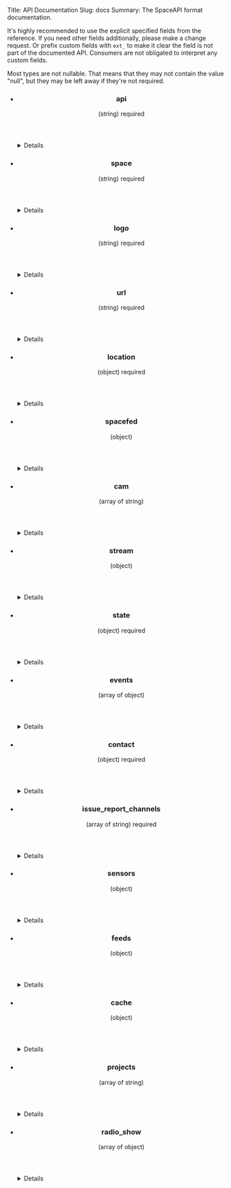 Title: API Documentation
Slug: docs
Summary: The SpaceAPI format documentation.

It's highly recommended to use the explicit specified fields from the
reference. If you need other fields additionally, please make a change request.
Or prefix custom fields with `ext_` to make it clear the field is not part of
the documented API. Consumers are not obligated to interpret any custom fields.

Most types are not nullable. That means that they may not contain the value "null",
but they may be left away if they're not required.

<ul class="group apidocs">
<li><section class="item">
<header>
<h3>api</h3><span class="type">(string)</span>
<span class="tag required">required</span>
</header>
<details class="togglable">
<summary>Details</summary>
<div>
<p>The version of SpaceAPI your endpoint uses</p>
<h4>Valid values</h4>
<p><code>0.13</code></p>
<div></details>
</section></li>
<li><section class="item">
<header>
<h3>space</h3><span class="type">(string)</span>
<span class="tag required">required</span>
</header>
<details class="togglable">
<summary>Details</summary>
<div>
<p>The name of your space</p>
<div></details>
</section></li>
<li><section class="item">
<header>
<h3>logo</h3><span class="type">(string)</span>
<span class="tag required">required</span>
</header>
<details class="togglable">
<summary>Details</summary>
<div>
<p>URL to your space logo</p>
<div></details>
</section></li>
<li><section class="item">
<header>
<h3>url</h3><span class="type">(string)</span>
<span class="tag required">required</span>
</header>
<details class="togglable">
<summary>Details</summary>
<div>
<p>URL to your space website</p>
<div></details>
</section></li>
<li><section class="item">
<header>
<h3>location</h3><span class="type">(object)</span>
<span class="tag required">required</span>
</header>
<details class="togglable">
<summary>Details</summary>
<div>
<p>Position data such as a postal address or geographic coordinates</p>
<h4>Nested object properties</h4>
<ul class="group">
<li><section class="item">
<header>
<h3>address</h3><span class="type">(string)</span>
</header>
<details class="togglable">
<summary>Details</summary>
<div>
<p>The postal address of your space (street, block, housenumber, zip code, city, whatever you usually need in your country, and the country itself).<br>Examples: <ul><li>Netzladen e.V., Breite Straße 74, 53111 Bonn, Germany</li></ul></p>
<div></details>
</section></li>
<li><section class="item">
<header>
<h3>lat</h3><span class="type">(number)</span>
<span class="tag required">required</span>
</header>
<details class="togglable">
<summary>Details</summary>
<div>
<p>Latitude of your space location, in degree with decimal places. Use positive values for locations north of the equator, negative values for locations south of equator.</p>
<div></details>
</section></li>
<li><section class="item">
<header>
<h3>lon</h3><span class="type">(number)</span>
<span class="tag required">required</span>
</header>
<details class="togglable">
<summary>Details</summary>
<div>
<p>Longitude of your space location, in degree with decimal places. Use positive values for locations west of Greenwich, and negative values for locations east of Greenwich.</p>
<div></details>
</section></li>
</ul>
<div></details>
</section></li>
<li><section class="item">
<header>
<h3>spacefed</h3><span class="type">(object)</span>
</header>
<details class="togglable">
<summary>Details</summary>
<div>
<p>A flag indicating if the hackerspace uses SpaceFED, a federated login scheme so that visiting hackers can use the space WiFi with their home space credentials.</p>
<h4>Nested object properties</h4>
<ul class="group">
<li><section class="item">
<header>
<h3>spacenet</h3><span class="type">(boolean)</span>
<span class="tag required">required</span>
</header>
<details class="togglable">
<summary>Details</summary>
<div>
<p>See the <a target="_blank" href="https://spacefed.net/wiki/index.php/Category:Howto/Spacenet">wiki</a>.</p>
<div></details>
</section></li>
<li><section class="item">
<header>
<h3>spacesaml</h3><span class="type">(boolean)</span>
<span class="tag required">required</span>
</header>
<details class="togglable">
<summary>Details</summary>
<div>
<p>See the <a target="_blank" href="https://spacefed.net/wiki/index.php/Category:Howto/Spacesaml">wiki</a>.</p>
<div></details>
</section></li>
<li><section class="item">
<header>
<h3>spacephone</h3><span class="type">(boolean)</span>
<span class="tag required">required</span>
</header>
<details class="togglable">
<summary>Details</summary>
<div>
<p>See the <a target="_blank" href="https://spacefed.net/wiki/index.php/Category:Howto/Spacephone">wiki</a>.</p>
<div></details>
</section></li>
</ul>
<div></details>
</section></li>
<li><section class="item">
<header>
<h3>cam</h3><span class="type">(array of string)</span>
</header>
<details class="togglable">
<summary>Details</summary>
<div>
<p>URL(s) of webcams in your space</p>
<h4>Minimum number of items</h4>
<p>1</p>
<h4>Nested array items</h4>
<span>string</span>
<div></details>
</section></li>
<li><section class="item">
<header>
<h3>stream</h3><span class="type">(object)</span>
</header>
<details class="togglable">
<summary>Details</summary>
<div>
<p>A mapping of stream types to stream URLs.If you use other stream types make a <a href="add-your-space" target="_blank">change request</a> or prefix yours with <samp>ext_</samp> .</p>
<h4>Nested object properties</h4>
<ul class="group">
<li><section class="item">
<header>
<h3>m4</h3><span class="type">(string)</span>
</header>
<details class="togglable">
<summary>Details</summary>
<div>
<p>Your mpg stream URL. Example: <samp>{"mp4": "http//example.org/stream.mpg"}</samp></p>
<div></details>
</section></li>
<li><section class="item">
<header>
<h3>mjpeg</h3><span class="type">(string)</span>
</header>
<details class="togglable">
<summary>Details</summary>
<div>
<p>Your mjpeg stream URL. Example: <samp>{"mjpeg": "http://example.org/stream.mjpeg"}</samp></p>
<div></details>
</section></li>
<li><section class="item">
<header>
<h3>ustream</h3><span class="type">(string)</span>
</header>
<details class="togglable">
<summary>Details</summary>
<div>
<p>Your ustream stream URL. Example: <samp>{"ustream": "http://www.ustream.tv/channel/hackspsps"}</samp></p>
<div></details>
</section></li>
</ul>
<div></details>
</section></li>
<li><section class="item">
<header>
<h3>state</h3><span class="type">(object)</span>
<span class="tag required">required</span>
</header>
<details class="togglable">
<summary>Details</summary>
<div>
<p>A collection of status-related data: actual open/closed status, icons, last change timestamp etc.</p>
<h4>Nested object properties</h4>
<ul class="group">
<li><section class="item">
<header>
<h3>open</h3><span class="type">(boolean)</span>
<span class="tag required">required</span>
<span class="tag nullable">nullable</span>
</header>
<details class="togglable">
<summary>Details</summary>
<div>
<p>A flag which indicates if the space is currently open or closed. The state 'undefined' can be achieved by assigning this field the value 'null' (without the quotes). In most (all?) programming languages this is evaluated to false so that no app should break</p>
<div></details>
</section></li>
<li><section class="item">
<header>
<h3>lastchange</h3><span class="type">(number)</span>
</header>
<details class="togglable">
<summary>Details</summary>
<div>
<p>The Unix timestamp when the space status changed most recently</p>
<div></details>
</section></li>
<li><section class="item">
<header>
<h3>trigger_person</h3><span class="type">(string)</span>
</header>
<details class="togglable">
<summary>Details</summary>
<div>
<p>The person who lastly changed the state e.g. opened or closed the space.</p>
<div></details>
</section></li>
<li><section class="item">
<header>
<h3>message</h3><span class="type">(string)</span>
</header>
<details class="togglable">
<summary>Details</summary>
<div>
<p>An additional free-form string, could be something like <samp>'open for public'</samp>, <samp>'members only'</samp> or whatever you want it to be</p>
<div></details>
</section></li>
<li><section class="item">
<header>
<h3>icon</h3><span class="type">(object)</span>
</header>
<details class="togglable">
<summary>Details</summary>
<div>
<p>Icons that show the status graphically</p>
<h4>Nested object properties</h4>
<ul class="group">
<li><section class="item">
<header>
<h3>open</h3><span class="type">(string)</span>
<span class="tag required">required</span>
</header>
<details class="togglable">
<summary>Details</summary>
<div>
<p>The URL to your customized space logo showing an open space</p>
<div></details>
</section></li>
<li><section class="item">
<header>
<h3>closed</h3><span class="type">(string)</span>
<span class="tag required">required</span>
</header>
<details class="togglable">
<summary>Details</summary>
<div>
<p>The URL to your customized space logo showing a closed space</p>
<div></details>
</section></li>
</ul>
<div></details>
</section></li>
</ul>
<div></details>
</section></li>
<li><section class="item">
<header>
<h3>events</h3><span class="type">(array of object)</span>
</header>
<details class="togglable">
<summary>Details</summary>
<div>
<p>Events which happened recently in your space and which could be interesting to the public, like 'User X has entered/triggered/did something at timestamp Z'</p>
<h4>Nested array items</h4>
<ul class="group">
<li><section class="item">
<header>
<h3>name</h3><span class="type">(string)</span>
<span class="tag required">required</span>
</header>
<details class="togglable">
<summary>Details</summary>
<div>
<p>Name or other identity of the subject (e.g. <samp>J. Random Hacker</samp>, <samp>fridge</samp>, <samp>3D printer</samp>, …)</p>
<div></details>
</section></li>
<li><section class="item">
<header>
<h3>type</h3><span class="type">(string)</span>
<span class="tag required">required</span>
</header>
<details class="togglable">
<summary>Details</summary>
<div>
<p>Action (e.g. <samp>check-in</samp>, <samp>check-out</samp>, <samp>finish-print</samp>, …). Define your own actions and use them consistently, canonical actions are not (yet) specified</p>
<div></details>
</section></li>
<li><section class="item">
<header>
<h3>timestamp</h3><span class="type">(number)</span>
<span class="tag required">required</span>
</header>
<details class="togglable">
<summary>Details</summary>
<div>
<p>Unix timestamp when the event occured</p>
<div></details>
</section></li>
<li><section class="item">
<header>
<h3>extra</h3><span class="type">(string)</span>
</header>
<details class="togglable">
<summary>Details</summary>
<div>
<p>A custom text field to give more information about the event</p>
<div></details>
</section></li>
</ul>
<div></details>
</section></li>
<li><section class="item">
<header>
<h3>contact</h3><span class="type">(object)</span>
<span class="tag required">required</span>
</header>
<details class="togglable">
<summary>Details</summary>
<div>
<p>Contact information about your space. You must define at least one which is in the list of allowed values of the issue_report_channels field.</p>
<h4>Nested object properties</h4>
<ul class="group">
<li><section class="item">
<header>
<h3>phone</h3><span class="type">(string)</span>
</header>
<details class="togglable">
<summary>Details</summary>
<div>
<p>Phone number, including country code with a leading plus sign. Example: <samp>+1 800 555 4567</samp></p>
<div></details>
</section></li>
<li><section class="item">
<header>
<h3>sip</h3><span class="type">(string)</span>
</header>
<details class="togglable">
<summary>Details</summary>
<div>
<p>URI for Voice-over-IP via SIP. Example: <samp>sip:yourspace@sip.example.org</samp></p>
<div></details>
</section></li>
<li><section class="item">
<header>
<h3>keymasters</h3><span class="type">(array of object)</span>
</header>
<details class="togglable">
<summary>Details</summary>
<div>
<p>Persons who carry a key and are able to open the space upon request. One of the fields irc_nick, phone, email or twitter must be specified.</p>
<h4>Minimum number of items</h4>
<p>1</p>
<h4>Nested array items</h4>
<ul class="group">
<li><section class="item">
<header>
<h3>name</h3><span class="type">(string)</span>
</header>
<details class="togglable">
<summary>Details</summary>
<div>
<p>Real name</p>
<div></details>
</section></li>
<li><section class="item">
<header>
<h3>irc_nick</h3><span class="type">(string)</span>
</header>
<details class="togglable">
<summary>Details</summary>
<div>
<p>Contact the person with this nickname directly in irc if available. The irc channel to be used is defined in the contact/irc field.</p>
<div></details>
</section></li>
<li><section class="item">
<header>
<h3>phone</h3><span class="type">(string)</span>
</header>
<details class="togglable">
<summary>Details</summary>
<div>
<p>Example: <samp>['+1 800 555 4567','+1 800 555 4544']</samp></p>
<div></details>
</section></li>
<li><section class="item">
<header>
<h3>email</h3><span class="type">(string)</span>
</header>
<details class="togglable">
<summary>Details</summary>
<div>
<p>Email address which can be base64 encoded.</p>
<div></details>
</section></li>
<li><section class="item">
<header>
<h3>twitter</h3><span class="type">(string)</span>
</header>
<details class="togglable">
<summary>Details</summary>
<div>
<p>Twitter username with leading <samp>@</samp>.</p>
<div></details>
</section></li>
</ul>
<div></details>
</section></li>
<li><section class="item">
<header>
<h3>irc</h3><span class="type">(string)</span>
</header>
<details class="togglable">
<summary>Details</summary>
<div>
<p>URL of the IRC channel, in the form <samp>irc://example.org/#channelname</samp></p>
<div></details>
</section></li>
<li><section class="item">
<header>
<h3>twitter</h3><span class="type">(string)</span>
</header>
<details class="togglable">
<summary>Details</summary>
<div>
<p>Twitter handle, with leading @</p>
<div></details>
</section></li>
<li><section class="item">
<header>
<h3>facebook</h3><span class="type">(string)</span>
</header>
<details class="togglable">
<summary>Details</summary>
<div>
<p>Facebook account URL.</p>
<div></details>
</section></li>
<li><section class="item">
<header>
<h3>google</h3><span class="type">(object)</span>
</header>
<details class="togglable">
<summary>Details</summary>
<div>
<p>Google services.</p>
<h4>Nested object properties</h4>
<ul class="group">
<li><section class="item">
<header>
<h3>plus</h3><span class="type">(string)</span>
</header>
<details class="togglable">
<summary>Details</summary>
<div>
<p>Google plus URL.</p>
<div></details>
</section></li>
</ul>
<div></details>
</section></li>
<li><section class="item">
<header>
<h3>identica</h3><span class="type">(string)</span>
</header>
<details class="togglable">
<summary>Details</summary>
<div>
<p>Identi.ca or StatusNet account, in the form <samp>yourspace@example.org</samp></p>
<div></details>
</section></li>
<li><section class="item">
<header>
<h3>foursquare</h3><span class="type">(string)</span>
</header>
<details class="togglable">
<summary>Details</summary>
<div>
<p>Foursquare ID, in the form <samp>4d8a9114d85f3704eab301dc</samp>.</p>
<div></details>
</section></li>
<li><section class="item">
<header>
<h3>email</h3><span class="type">(string)</span>
</header>
<details class="togglable">
<summary>Details</summary>
<div>
<p>E-mail address for contacting your space. If this is a mailing list consider to use the contact/ml field.</p>
<div></details>
</section></li>
<li><section class="item">
<header>
<h3>ml</h3><span class="type">(string)</span>
</header>
<details class="togglable">
<summary>Details</summary>
<div>
<p>The e-mail address of your mailing list. If you use Google Groups then the e-mail looks like <samp>your-group@googlegroups.com</samp>.</p>
<div></details>
</section></li>
<li><section class="item">
<header>
<h3>jabber</h3><span class="type">(string)</span>
</header>
<details class="togglable">
<summary>Details</summary>
<div>
<p>A public Jabber/XMPP multi-user chatroom in the form <samp>chatroom@conference.example.net</samp></p>
<div></details>
</section></li>
<li><section class="item">
<header>
<h3>issue_mail</h3><span class="type">(string)</span>
</header>
<details class="togglable">
<summary>Details</summary>
<div>
<p>A seperate email address for issue reports (see the <em>issue_report_channels</em> field). This value can be Base64-encoded.</p>
<div></details>
</section></li>
</ul>
<div></details>
</section></li>
<li><section class="item">
<header>
<h3>issue_report_channels</h3><span class="type">(array of string)</span>
<span class="tag required">required</span>
</header>
<details class="togglable">
<summary>Details</summary>
<div>
<p>This array defines all communication channels where you want to get automated issue reports about your SpaceAPI endpoint from the revalidator. This field is meant for internal usage only and it should never be consumed by any app. At least one channel must be defined. Please consider that when using <samp>ml</samp> the mailing list moderator has to moderate incoming emails or add the sender email to the subscribers. If you don't break your SpaceAPI implementation you won't get any notifications ;-)</p>
<h4>Minimum number of items</h4>
<p>1</p>
<h4>Nested array items</h4>
<h4>Valid values</h4>
<p><code>email</code> | <code>issue_mail</code> | <code>twitter</code> | <code>ml</code></p>
<div></details>
</section></li>
<li><section class="item">
<header>
<h3>sensors</h3><span class="type">(object)</span>
</header>
<details class="togglable">
<summary>Details</summary>
<div>
<p>Data of various sensors in your space (e.g. temperature, humidity, amount of Club-Mate left, …). The only canonical property is the <em>temp</em> property, additional sensor types may be defined by you. In this case, you are requested to share your definition for inclusion in this specification.</p>
<h4>Nested object properties</h4>
<ul class="group">
<li><section class="item">
<header>
<h3>temperature</h3><span class="type">(array of object)</span>
</header>
<details class="togglable">
<summary>Details</summary>
<div>
<p>Temperature sensor. To convert from one unit of temperature to another consider <a href="http://en.wikipedia.org/wiki/Temperature_conversion_formulas" target="_blank">Wikipedia</a>.</p>
<h4>Nested array items</h4>
<ul class="group">
<li><section class="item">
<header>
<h3>value</h3><span class="type">(number)</span>
<span class="tag required">required</span>
</header>
<details class="togglable">
<summary>Details</summary>
<div>
<p>The sensor value</p>
<div></details>
</section></li>
<li><section class="item">
<header>
<h3>unit</h3><span class="type">(string)</span>
<span class="tag required">required</span>
</header>
<details class="togglable">
<summary>Details</summary>
<div>
<p>The unit of the sensor value.</p>
<h4>Valid values</h4>
<p><code>°C</code> | <code>°F</code> | <code>K</code> | <code>°De</code> | <code>°N</code> | <code>°R</code> | <code>°Ré</code> | <code>°Rø</code></p>
<div></details>
</section></li>
<li><section class="item">
<header>
<h3>location</h3><span class="type">(string)</span>
<span class="tag required">required</span>
</header>
<details class="togglable">
<summary>Details</summary>
<div>
<p>The location of your sensor such as <samp>Outside</samp>, <samp>Inside</samp>, <samp>Ceiling</samp>, <samp>Roof</samp> or <samp>Room 1</samp>.</p>
<div></details>
</section></li>
<li><section class="item">
<header>
<h3>name</h3><span class="type">(string)</span>
</header>
<details class="togglable">
<summary>Details</summary>
<div>
<p>This field is an additional field to give your sensor a name. This can be useful if you have multiple sensors in the same location.</p>
<div></details>
</section></li>
<li><section class="item">
<header>
<h3>description</h3><span class="type">(string)</span>
</header>
<details class="togglable">
<summary>Details</summary>
<div>
<p>An extra field that you can use to attach some additional information to this sensor instance.</p>
<div></details>
</section></li>
</ul>
<div></details>
</section></li>
<li><section class="item">
<header>
<h3>door_locked</h3><span class="type">(array of object)</span>
</header>
<details class="togglable">
<summary>Details</summary>
<div>
<p>Sensor type to indicate if a certain door is locked.</p>
<h4>Nested array items</h4>
<ul class="group">
<li><section class="item">
<header>
<h3>value</h3><span class="type">(boolean)</span>
<span class="tag required">required</span>
</header>
<details class="togglable">
<summary>Details</summary>
<div>
<p>The sensor value</p>
<div></details>
</section></li>
<li><section class="item">
<header>
<h3>location</h3><span class="type">(string)</span>
<span class="tag required">required</span>
</header>
<details class="togglable">
<summary>Details</summary>
<div>
<p>The location of your sensor such as <samp>front door</samp>, <samp>chill room</samp> or <samp>lab</samp>.</p>
<div></details>
</section></li>
<li><section class="item">
<header>
<h3>name</h3><span class="type">(string)</span>
</header>
<details class="togglable">
<summary>Details</summary>
<div>
<p>This field is an additional field to give your sensor a name. This can be useful if you have multiple sensors in the same location.</p>
<div></details>
</section></li>
<li><section class="item">
<header>
<h3>description</h3><span class="type">(string)</span>
</header>
<details class="togglable">
<summary>Details</summary>
<div>
<p>An extra field that you can use to attach some additional information to this sensor instance.</p>
<div></details>
</section></li>
</ul>
<div></details>
</section></li>
<li><section class="item">
<header>
<h3>barometer</h3><span class="type">(array of object)</span>
</header>
<details class="togglable">
<summary>Details</summary>
<div>
<p>Barometer sensor</p>
<h4>Nested array items</h4>
<ul class="group">
<li><section class="item">
<header>
<h3>value</h3><span class="type">(number)</span>
<span class="tag required">required</span>
</header>
<details class="togglable">
<summary>Details</summary>
<div>
<p>The sensor value</p>
<div></details>
</section></li>
<li><section class="item">
<header>
<h3>unit</h3><span class="type">(string)</span>
<span class="tag required">required</span>
</header>
<details class="togglable">
<summary>Details</summary>
<div>
<p>The unit of the sensor value. You should always define the unit though if the sensor is a flag of a boolean type then you can of course omit it.</p>
<h4>Valid values</h4>
<p><code>hPA</code></p>
<div></details>
</section></li>
<li><section class="item">
<header>
<h3>location</h3><span class="type">(string)</span>
<span class="tag required">required</span>
</header>
<details class="togglable">
<summary>Details</summary>
<div>
<p>The location of your sensor such as <samp>Outside</samp>, <samp>Inside</samp>, <samp>Ceiling</samp>, <samp>Roof</samp> or <samp>Room 1</samp>.</p>
<div></details>
</section></li>
<li><section class="item">
<header>
<h3>name</h3><span class="type">(string)</span>
</header>
<details class="togglable">
<summary>Details</summary>
<div>
<p>This field is an additional field to give your sensor a name. This can be useful if you have multiple sensors in the same location.</p>
<div></details>
</section></li>
<li><section class="item">
<header>
<h3>description</h3><span class="type">(string)</span>
</header>
<details class="togglable">
<summary>Details</summary>
<div>
<p>An extra field that you can use to attach some additional information to this sensor instance.</p>
<div></details>
</section></li>
</ul>
<div></details>
</section></li>
<li><section class="item">
<header>
<h3>radiation</h3><span class="type">(object)</span>
</header>
<details class="togglable">
<summary>Details</summary>
<div>
<p>Compound radiation sensor. Check this <a rel="nofollow" href="https://sites.google.com/site/diygeigercounter/gm-tubes-supported" target="_blank">resource</a>.</p>
<h4>Nested object properties</h4>
<ul class="group">
<li><section class="item">
<header>
<h3>alpha</h3><span class="type">(array of object)</span>
</header>
<details class="togglable">
<summary>Details</summary>
<div>
<p>An alpha sensor</p>
<h4>Nested array items</h4>
<ul class="group">
<li><section class="item">
<header>
<h3>value</h3><span class="type">(number)</span>
<span class="tag required">required</span>
</header>
<details class="togglable">
<summary>Details</summary>
<div>
<p>Observed counts per minute (ocpm) or actual radiation value. If the value are the observed counts then the dead_time and conversion_factor fields must be defined as well. CPM formula: <div>cpm = ocpm ( 1 + 1 / (1 - ocpm x dead_time) )</div> Conversion formula: <div>µSv/h = cpm x conversion_factor</div></p>
<div></details>
</section></li>
<li><section class="item">
<header>
<h3>unit</h3><span class="type">(string)</span>
<span class="tag required">required</span>
</header>
<details class="togglable">
<summary>Details</summary>
<div>
<p>Choose the appropriate unit for your radiation sensor instance.</p>
<h4>Valid values</h4>
<p><code>cpm</code> | <code>r/h</code> | <code>µSv/h</code> | <code>mSv/a</code> | <code>µSv/a</code></p>
<div></details>
</section></li>
<li><section class="item">
<header>
<h3>dead_time</h3><span class="type">(number)</span>
</header>
<details class="togglable">
<summary>Details</summary>
<div>
<p>The dead time in µs. See the description of the value field to see how to use the dead time.</p>
<div></details>
</section></li>
<li><section class="item">
<header>
<h3>conversion_factor</h3><span class="type">(number)</span>
</header>
<details class="togglable">
<summary>Details</summary>
<div>
<p>The conversion from the <em>cpm</em> unit to another unit hardly depends on your tube type. See the description of the value field to see how to use the conversion factor. <strong>Note:</strong> only trust your manufacturer if it comes to the actual factor value. The internet seems <a rel="nofollow" href="http://sapporohibaku.wordpress.com/2011/10/15/conversion-factor/" target="_blank">full of wrong copy & pastes</a>, don't even trust your neighbour hackerspace. If in doubt ask the tube manufacturer.</p>
<div></details>
</section></li>
<li><section class="item">
<header>
<h3>location</h3><span class="type">(string)</span>
</header>
<details class="togglable">
<summary>Details</summary>
<div>
<p>The location of your sensor such as <samp>Outside</samp>, <samp>Inside</samp>, <samp>Ceiling</samp>, <samp>Roof</samp> or <samp>Room 1</samp>.</p>
<div></details>
</section></li>
<li><section class="item">
<header>
<h3>name</h3><span class="type">(string)</span>
</header>
<details class="togglable">
<summary>Details</summary>
<div>
<p>This field is an additional field to give your sensor a name. This can be useful if you have multiple sensors in the same location.</p>
<div></details>
</section></li>
<li><section class="item">
<header>
<h3>description</h3><span class="type">(string)</span>
</header>
<details class="togglable">
<summary>Details</summary>
<div>
<p>An extra field that you can use to attach some additional information to this sensor instance.</p>
<div></details>
</section></li>
</ul>
<div></details>
</section></li>
<li><section class="item">
<header>
<h3>beta</h3><span class="type">(array of object)</span>
</header>
<details class="togglable">
<summary>Details</summary>
<div>
<p>A beta sensor</p>
<h4>Nested array items</h4>
<ul class="group">
<li><section class="item">
<header>
<h3>value</h3><span class="type">(number)</span>
<span class="tag required">required</span>
</header>
<details class="togglable">
<summary>Details</summary>
<div>
<p>Observed counts per minute (ocpm) or actual radiation value. If the value are the observed counts then the dead_time and conversion_factor fields must be defined as well. CPM formula: <div>cpm = ocpm ( 1 + 1 / (1 - ocpm x dead_time) )</div> Conversion formula: <div>µSv/h = cpm x conversion_factor</div></p>
<div></details>
</section></li>
<li><section class="item">
<header>
<h3>unit</h3><span class="type">(string)</span>
<span class="tag required">required</span>
</header>
<details class="togglable">
<summary>Details</summary>
<div>
<p>Choose the appropriate unit for your radiation sensor instance.</p>
<h4>Valid values</h4>
<p><code>cpm</code> | <code>r/h</code> | <code>µSv/h</code> | <code>mSv/a</code> | <code>µSv/a</code></p>
<div></details>
</section></li>
<li><section class="item">
<header>
<h3>dead_time</h3><span class="type">(number)</span>
</header>
<details class="togglable">
<summary>Details</summary>
<div>
<p>The dead time in µs. See the description of the value field to see how to use the dead time.</p>
<div></details>
</section></li>
<li><section class="item">
<header>
<h3>conversion_factor</h3><span class="type">(number)</span>
</header>
<details class="togglable">
<summary>Details</summary>
<div>
<p>The conversion from the <em>cpm</em> unit to another unit hardly depends on your tube type. See the description of the value field to see how to use the conversion factor. <strong>Note:</strong> only trust your manufacturer if it comes to the actual factor value. The internet seems <a rel="nofollow" href="http://sapporohibaku.wordpress.com/2011/10/15/conversion-factor/" target="_blank">full of wrong copy & pastes</a>, don't even trust your neighbour hackerspace. If in doubt ask the tube manufacturer.</p>
<div></details>
</section></li>
<li><section class="item">
<header>
<h3>location</h3><span class="type">(string)</span>
</header>
<details class="togglable">
<summary>Details</summary>
<div>
<p>The location of your sensor such as <samp>Outside</samp>, <samp>Inside</samp>, <samp>Ceiling</samp>, <samp>Roof</samp> or <samp>Room 1</samp>.</p>
<div></details>
</section></li>
<li><section class="item">
<header>
<h3>name</h3><span class="type">(string)</span>
</header>
<details class="togglable">
<summary>Details</summary>
<div>
<p>This field is an additional field to give your sensor a name. This can be useful if you have multiple sensors in the same location.</p>
<div></details>
</section></li>
<li><section class="item">
<header>
<h3>description</h3><span class="type">(string)</span>
</header>
<details class="togglable">
<summary>Details</summary>
<div>
<p>An extra field that you can use to attach some additional information to this sensor instance.</p>
<div></details>
</section></li>
</ul>
<div></details>
</section></li>
<li><section class="item">
<header>
<h3>gamma</h3><span class="type">(array of object)</span>
</header>
<details class="togglable">
<summary>Details</summary>
<div>
<p>A gamma sensor</p>
<h4>Nested array items</h4>
<ul class="group">
<li><section class="item">
<header>
<h3>value</h3><span class="type">(number)</span>
<span class="tag required">required</span>
</header>
<details class="togglable">
<summary>Details</summary>
<div>
<p>Observed counts per minute (ocpm) or actual radiation value. If the value are the observed counts then the dead_time and conversion_factor fields must be defined as well. CPM formula: <div>cpm = ocpm ( 1 + 1 / (1 - ocpm x dead_time) )</div> Conversion formula: <div>µSv/h = cpm x conversion_factor</div></p>
<div></details>
</section></li>
<li><section class="item">
<header>
<h3>unit</h3><span class="type">(string)</span>
<span class="tag required">required</span>
</header>
<details class="togglable">
<summary>Details</summary>
<div>
<p>Choose the appropriate unit for your radiation sensor instance.</p>
<h4>Valid values</h4>
<p><code>cpm</code> | <code>r/h</code> | <code>µSv/h</code> | <code>mSv/a</code> | <code>µSv/a</code></p>
<div></details>
</section></li>
<li><section class="item">
<header>
<h3>dead_time</h3><span class="type">(number)</span>
</header>
<details class="togglable">
<summary>Details</summary>
<div>
<p>The dead time in µs. See the description of the value field to see how to use the dead time.</p>
<div></details>
</section></li>
<li><section class="item">
<header>
<h3>conversion_factor</h3><span class="type">(number)</span>
</header>
<details class="togglable">
<summary>Details</summary>
<div>
<p>The conversion from the <em>cpm</em> unit to another unit hardly depends on your tube type. See the description of the value field to see how to use the conversion factor. <strong>Note:</strong> only trust your manufacturer if it comes to the actual factor value. The internet seems <a rel="nofollow" href="http://sapporohibaku.wordpress.com/2011/10/15/conversion-factor/" target="_blank">full of wrong copy & pastes</a>, don't even trust your neighbour hackerspace. If in doubt ask the tube manufacturer.</p>
<div></details>
</section></li>
<li><section class="item">
<header>
<h3>location</h3><span class="type">(string)</span>
</header>
<details class="togglable">
<summary>Details</summary>
<div>
<p>The location of your sensor such as <samp>Outside</samp>, <samp>Inside</samp>, <samp>Ceiling</samp>, <samp>Roof</samp> or <samp>Room 1</samp>.</p>
<div></details>
</section></li>
<li><section class="item">
<header>
<h3>name</h3><span class="type">(string)</span>
</header>
<details class="togglable">
<summary>Details</summary>
<div>
<p>This field is an additional field to give your sensor a name. This can be useful if you have multiple sensors in the same location.</p>
<div></details>
</section></li>
<li><section class="item">
<header>
<h3>description</h3><span class="type">(string)</span>
</header>
<details class="togglable">
<summary>Details</summary>
<div>
<p>An extra field that you can use to attach some additional information to this sensor instance.</p>
<div></details>
</section></li>
</ul>
<div></details>
</section></li>
<li><section class="item">
<header>
<h3>beta_gamma</h3><span class="type">(array of object)</span>
</header>
<details class="togglable">
<summary>Details</summary>
<div>
<p>A sensor which cannot filter beta and gamma radiation seperately.</p>
<h4>Nested array items</h4>
<ul class="group">
<li><section class="item">
<header>
<h3>value</h3><span class="type">(number)</span>
<span class="tag required">required</span>
</header>
<details class="togglable">
<summary>Details</summary>
<div>
<p>Observed counts per minute (ocpm) or actual radiation value. If the value are the observed counts then the dead_time and conversion_factor fields must be defined as well. CPM formula: <div>cpm = ocpm ( 1 + 1 / (1 - ocpm x dead_time) )</div> Conversion formula: <div>µSv/h = cpm x conversion_factor</div></p>
<div></details>
</section></li>
<li><section class="item">
<header>
<h3>unit</h3><span class="type">(string)</span>
<span class="tag required">required</span>
</header>
<details class="togglable">
<summary>Details</summary>
<div>
<p>Choose the appropriate unit for your radiation sensor instance.</p>
<h4>Valid values</h4>
<p><code>cpm</code> | <code>r/h</code> | <code>µSv/h</code> | <code>mSv/a</code> | <code>µSv/a</code></p>
<div></details>
</section></li>
<li><section class="item">
<header>
<h3>dead_time</h3><span class="type">(number)</span>
</header>
<details class="togglable">
<summary>Details</summary>
<div>
<p>The dead time in µs. See the description of the value field to see how to use the dead time.</p>
<div></details>
</section></li>
<li><section class="item">
<header>
<h3>conversion_factor</h3><span class="type">(number)</span>
</header>
<details class="togglable">
<summary>Details</summary>
<div>
<p>The conversion from the <em>cpm</em> unit to another unit hardly depends on your tube type. See the description of the value field to see how to use the conversion factor. <strong>Note:</strong> only trust your manufacturer if it comes to the actual factor value. The internet seems <a rel="nofollow" href="http://sapporohibaku.wordpress.com/2011/10/15/conversion-factor/" target="_blank">full of wrong copy & pastes</a>, don't even trust your neighbour hackerspace. If in doubt ask the tube manufacturer.</p>
<div></details>
</section></li>
<li><section class="item">
<header>
<h3>location</h3><span class="type">(string)</span>
</header>
<details class="togglable">
<summary>Details</summary>
<div>
<p>The location of your sensor such as <samp>Outside</samp>, <samp>Inside</samp>, <samp>Ceiling</samp>, <samp>Roof</samp> or <samp>Room 1</samp>.</p>
<div></details>
</section></li>
<li><section class="item">
<header>
<h3>name</h3><span class="type">(string)</span>
</header>
<details class="togglable">
<summary>Details</summary>
<div>
<p>This field is an additional field to give your sensor a name. This can be useful if you have multiple sensors in the same location.</p>
<div></details>
</section></li>
<li><section class="item">
<header>
<h3>description</h3><span class="type">(string)</span>
</header>
<details class="togglable">
<summary>Details</summary>
<div>
<p>An extra field that you can use to attach some additional information to this sensor instance.</p>
<div></details>
</section></li>
</ul>
<div></details>
</section></li>
</ul>
<div></details>
</section></li>
<li><section class="item">
<header>
<h3>humidity</h3><span class="type">(array of object)</span>
</header>
<details class="togglable">
<summary>Details</summary>
<div>
<p>Humidity sensor</p>
<h4>Nested array items</h4>
<ul class="group">
<li><section class="item">
<header>
<h3>value</h3><span class="type">(number)</span>
<span class="tag required">required</span>
</header>
<details class="togglable">
<summary>Details</summary>
<div>
<p>The sensor value</p>
<div></details>
</section></li>
<li><section class="item">
<header>
<h3>unit</h3><span class="type">(string)</span>
<span class="tag required">required</span>
</header>
<details class="togglable">
<summary>Details</summary>
<div>
<p>The unit of the sensor value. You should always define the unit though if the sensor is a flag of a boolean type then you can of course omit it.</p>
<h4>Valid values</h4>
<p><code>%</code></p>
<div></details>
</section></li>
<li><section class="item">
<header>
<h3>location</h3><span class="type">(string)</span>
<span class="tag required">required</span>
</header>
<details class="togglable">
<summary>Details</summary>
<div>
<p>The location of your sensor such as <samp>Outside</samp>, <samp>Inside</samp>, <samp>Ceiling</samp>, <samp>Roof</samp> or <samp>Room 1</samp>.</p>
<div></details>
</section></li>
<li><section class="item">
<header>
<h3>name</h3><span class="type">(string)</span>
</header>
<details class="togglable">
<summary>Details</summary>
<div>
<p>This field is an additional field to give your sensor a name. This can be useful if you have multiple sensors in the same location.</p>
<div></details>
</section></li>
<li><section class="item">
<header>
<h3>description</h3><span class="type">(string)</span>
</header>
<details class="togglable">
<summary>Details</summary>
<div>
<p>An extra field that you can use to attach some additional information to this sensor instance.</p>
<div></details>
</section></li>
</ul>
<div></details>
</section></li>
<li><section class="item">
<header>
<h3>beverage_supply</h3><span class="type">(array of object)</span>
</header>
<details class="togglable">
<summary>Details</summary>
<div>
<p>How much Mate and beer is in your fridge?</p>
<h4>Nested array items</h4>
<ul class="group">
<li><section class="item">
<header>
<h3>value</h3><span class="type">(number)</span>
<span class="tag required">required</span>
</header>
<details class="togglable">
<summary>Details</summary>
<div>
<p>The sensor value</p>
<div></details>
</section></li>
<li><section class="item">
<header>
<h3>unit</h3><span class="type">(string)</span>
<span class="tag required">required</span>
</header>
<details class="togglable">
<summary>Details</summary>
<div>
<p>The unit, either <samp>btl</samp> for bottles or <samp>crt</samp> for crates.</p>
<h4>Valid values</h4>
<p><code>btl</code> | <code>crt</code></p>
<div></details>
</section></li>
<li><section class="item">
<header>
<h3>location</h3><span class="type">(string)</span>
</header>
<details class="togglable">
<summary>Details</summary>
<div>
<p>The location of your sensor such as <samp>Room 1</samp> or <samp>Room 2</samp> or <samp>Room 3</samp>, <samp>Roof</samp> or <samp>Room 1</samp>.</p>
<div></details>
</section></li>
<li><section class="item">
<header>
<h3>name</h3><span class="type">(string)</span>
</header>
<details class="togglable">
<summary>Details</summary>
<div>
<p>This field is an additional field to give your sensor a name. This can be useful if you have multiple sensors in the same location.</p>
<div></details>
</section></li>
<li><section class="item">
<header>
<h3>description</h3><span class="type">(string)</span>
</header>
<details class="togglable">
<summary>Details</summary>
<div>
<p>An extra field that you can use to attach some additional information to this sensor instance.</p>
<div></details>
</section></li>
</ul>
<div></details>
</section></li>
<li><section class="item">
<header>
<h3>power_consumption</h3><span class="type">(array of object)</span>
</header>
<details class="togglable">
<summary>Details</summary>
<div>
<p>The power consumption of a specific device or of your whole space.</p>
<h4>Nested array items</h4>
<ul class="group">
<li><section class="item">
<header>
<h3>value</h3><span class="type">(number)</span>
<span class="tag required">required</span>
</header>
<details class="togglable">
<summary>Details</summary>
<div>
<p>The sensor value</p>
<div></details>
</section></li>
<li><section class="item">
<header>
<h3>unit</h3><span class="type">(string)</span>
<span class="tag required">required</span>
</header>
<details class="togglable">
<summary>Details</summary>
<div>
<p>The unit of the sensor value. You should always define the unit though if the sensor is a flag of a boolean type then you can of course omit it.</p>
<h4>Valid values</h4>
<p><code>mW</code> | <code>W</code> | <code>VA</code></p>
<div></details>
</section></li>
<li><section class="item">
<header>
<h3>location</h3><span class="type">(string)</span>
<span class="tag required">required</span>
</header>
<details class="togglable">
<summary>Details</summary>
<div>
<p>The location of your sensor such as <samp>Outside</samp>, <samp>Inside</samp>, <samp>Ceiling</samp>, <samp>Roof</samp> or <samp>Room 1</samp>.</p>
<div></details>
</section></li>
<li><section class="item">
<header>
<h3>name</h3><span class="type">(string)</span>
</header>
<details class="togglable">
<summary>Details</summary>
<div>
<p>This field is an additional field to give your sensor a name. This can be useful if you have multiple sensors in the same location.</p>
<div></details>
</section></li>
<li><section class="item">
<header>
<h3>description</h3><span class="type">(string)</span>
</header>
<details class="togglable">
<summary>Details</summary>
<div>
<p>An extra field that you can use to attach some additional information to this sensor instance.</p>
<div></details>
</section></li>
</ul>
<div></details>
</section></li>
<li><section class="item">
<header>
<h3>wind</h3><span class="type">(array of object)</span>
</header>
<details class="togglable">
<summary>Details</summary>
<div>
<p>Your wind sensor.</p>
<h4>Nested array items</h4>
<ul class="group">
<li><section class="item">
<header>
<h3>properties</h3><span class="type">(object)</span>
<span class="tag required">required</span>
</header>
<details class="togglable">
<summary>Details</summary>
<div>
<p></p>
<h4>Nested object properties</h4>
<ul class="group">
<li><section class="item">
<header>
<h3>speed</h3><span class="type">(object)</span>
<span class="tag required">required</span>
</header>
<details class="togglable">
<summary>Details</summary>
<div>
<p></p>
<h4>Nested object properties</h4>
<ul class="group">
<li><section class="item">
<header>
<h3>value</h3><span class="type">(number)</span>
<span class="tag required">required</span>
</header>
<details class="togglable">
<summary>Details</summary>
<div>
<p>The sensor value</p>
<div></details>
</section></li>
<li><section class="item">
<header>
<h3>unit</h3><span class="type">(string)</span>
<span class="tag required">required</span>
</header>
<details class="togglable">
<summary>Details</summary>
<div>
<p>The unit of the sensor value. You should always define the unit though if the sensor is a flag of a boolean type then you can of course omit it.</p>
<h4>Valid values</h4>
<p><code>m/s</code> | <code>km/h</code> | <code>kn</code></p>
<div></details>
</section></li>
</ul>
<div></details>
</section></li>
<li><section class="item">
<header>
<h3>gust</h3><span class="type">(object)</span>
<span class="tag required">required</span>
</header>
<details class="togglable">
<summary>Details</summary>
<div>
<p></p>
<h4>Nested object properties</h4>
<ul class="group">
<li><section class="item">
<header>
<h3>value</h3><span class="type">(number)</span>
<span class="tag required">required</span>
</header>
<details class="togglable">
<summary>Details</summary>
<div>
<p>The sensor value</p>
<div></details>
</section></li>
<li><section class="item">
<header>
<h3>unit</h3><span class="type">(string)</span>
<span class="tag required">required</span>
</header>
<details class="togglable">
<summary>Details</summary>
<div>
<p>The unit of the sensor value. You should always define the unit though if the sensor is a flag of a boolean type then you can of course omit it.</p>
<h4>Valid values</h4>
<p><code>m/s</code> | <code>km/h</code> | <code>kn</code></p>
<div></details>
</section></li>
</ul>
<div></details>
</section></li>
<li><section class="item">
<header>
<h3>direction</h3><span class="type">(object)</span>
<span class="tag required">required</span>
</header>
<details class="togglable">
<summary>Details</summary>
<div>
<p>The wind direction in degrees. Use this <a href="https://github.com/slopjong/OpenSpaceLint/issues/80" target="_blank_">mapping</a> to convert the degrees into a string.</p>
<h4>Nested object properties</h4>
<ul class="group">
<li><section class="item">
<header>
<h3>value</h3><span class="type">(number)</span>
<span class="tag required">required</span>
</header>
<details class="togglable">
<summary>Details</summary>
<div>
<p>The sensor value</p>
<div></details>
</section></li>
<li><section class="item">
<header>
<h3>unit</h3><span class="type">(string)</span>
<span class="tag required">required</span>
</header>
<details class="togglable">
<summary>Details</summary>
<div>
<p>The unit of the sensor value. You should always define the unit though if the sensor is a flag of a boolean type then you can of course omit it.</p>
<h4>Valid values</h4>
<p><code>°</code></p>
<div></details>
</section></li>
</ul>
<div></details>
</section></li>
<li><section class="item">
<header>
<h3>elevation</h3><span class="type">(object)</span>
<span class="tag required">required</span>
</header>
<details class="togglable">
<summary>Details</summary>
<div>
<p>Height above mean sea level.</p>
<h4>Nested object properties</h4>
<ul class="group">
<li><section class="item">
<header>
<h3>value</h3><span class="type">(number)</span>
<span class="tag required">required</span>
</header>
<details class="togglable">
<summary>Details</summary>
<div>
<p>The sensor value</p>
<div></details>
</section></li>
<li><section class="item">
<header>
<h3>unit</h3><span class="type">(string)</span>
<span class="tag required">required</span>
</header>
<details class="togglable">
<summary>Details</summary>
<div>
<p>The unit of the sensor value. You should always define the unit though if the sensor is a flag of a boolean type then you can of course omit it.</p>
<h4>Valid values</h4>
<p><code>m</code></p>
<div></details>
</section></li>
</ul>
<div></details>
</section></li>
</ul>
<div></details>
</section></li>
<li><section class="item">
<header>
<h3>location</h3><span class="type">(string)</span>
<span class="tag required">required</span>
</header>
<details class="togglable">
<summary>Details</summary>
<div>
<p>The location of your sensor such as <samp>Outside</samp>, <samp>Inside</samp>, <samp>Ceiling</samp>, <samp>Roof</samp> or <samp>Room 1</samp>.</p>
<div></details>
</section></li>
<li><section class="item">
<header>
<h3>name</h3><span class="type">(string)</span>
</header>
<details class="togglable">
<summary>Details</summary>
<div>
<p>This field is an additional field to give your sensor a name. This can be useful if you have multiple sensors in the same location.</p>
<div></details>
</section></li>
<li><section class="item">
<header>
<h3>description</h3><span class="type">(string)</span>
</header>
<details class="togglable">
<summary>Details</summary>
<div>
<p>An extra field that you can use to attach some additional information to this sensor instance.</p>
<div></details>
</section></li>
</ul>
<div></details>
</section></li>
<li><section class="item">
<header>
<h3>network_connections</h3><span class="type">(array of object)</span>
</header>
<details class="togglable">
<summary>Details</summary>
<div>
<p>This sensor type is to specify the currently active  ethernet or wireless network devices. You can create different instances for each network type.</p>
<h4>Nested array items</h4>
<ul class="group">
<li><section class="item">
<header>
<h3>type</h3><span class="type">(string)</span>
</header>
<details class="togglable">
<summary>Details</summary>
<div>
<p>This field is optional but you can use it to the network type such as <samp>wifi</samp> or <samp>cable</samp>. You can even expose the number of <a href="https://spacefed.net/wiki/index.php/Spacenet" target="_blank">spacenet</a>-authenticated connections.</p>
<h4>Valid values</h4>
<p><code>wifi</code> | <code>cable</code> | <code>spacenet</code></p>
<div></details>
</section></li>
<li><section class="item">
<header>
<h3>value</h3><span class="type">(number)</span>
<span class="tag required">required</span>
</header>
<details class="togglable">
<summary>Details</summary>
<div>
<p>The amount of network connections.</p>
<div></details>
</section></li>
<li><section class="item">
<header>
<h3>machines</h3><span class="type">(array of object)</span>
</header>
<details class="togglable">
<summary>Details</summary>
<div>
<p>The machines that are currently connected with the network.</p>
<h4>Nested array items</h4>
<ul class="group">
<li><section class="item">
<header>
<h3>name</h3><span class="type">(string)</span>
</header>
<details class="togglable">
<summary>Details</summary>
<div>
<p>The machine name.</p>
<div></details>
</section></li>
<li><section class="item">
<header>
<h3>mac</h3><span class="type">(string)</span>
<span class="tag required">required</span>
</header>
<details class="togglable">
<summary>Details</summary>
<div>
<p>The machine's MAC address of the format <samp>D3:3A:DB:EE:FF:00</samp>.</p>
<div></details>
</section></li>
</ul>
<div></details>
</section></li>
<li><section class="item">
<header>
<h3>location</h3><span class="type">(string)</span>
</header>
<details class="togglable">
<summary>Details</summary>
<div>
<p>The location of your sensor such as <samp>Outside</samp>, <samp>Inside</samp>, <samp>Ceiling</samp>, <samp>Roof</samp> or <samp>Room 1</samp>.</p>
<div></details>
</section></li>
<li><section class="item">
<header>
<h3>name</h3><span class="type">(string)</span>
</header>
<details class="togglable">
<summary>Details</summary>
<div>
<p>This field is an additional field to give your sensor a name. This can be useful if you have multiple sensors in the same location.</p>
<div></details>
</section></li>
<li><section class="item">
<header>
<h3>description</h3><span class="type">(string)</span>
</header>
<details class="togglable">
<summary>Details</summary>
<div>
<p>An extra field that you can use to attach some additional information to this sensor instance.</p>
<div></details>
</section></li>
</ul>
<div></details>
</section></li>
<li><section class="item">
<header>
<h3>account_balance</h3><span class="type">(array of object)</span>
</header>
<details class="togglable">
<summary>Details</summary>
<div>
<p>How rich is your hackerspace?</p>
<h4>Nested array items</h4>
<ul class="group">
<li><section class="item">
<header>
<h3>value</h3><span class="type">(number)</span>
<span class="tag required">required</span>
</header>
<details class="togglable">
<summary>Details</summary>
<div>
<p>How much?</p>
<div></details>
</section></li>
<li><section class="item">
<header>
<h3>unit</h3><span class="type">(string)</span>
<span class="tag required">required</span>
</header>
<details class="togglable">
<summary>Details</summary>
<div>
<p>What's the currency? If your currency is missing open a new <a href="https://github.com/slopjong/OpenSpaceLint/issues" target="_blank">issue</a> and request the addition of your currency according <a href="http://de.wikipedia.org/wiki/ISO_4217" target="_blank">ISO 4217</a>.</p>
<h4>Valid values</h4>
<p><code>BTC</code> | <code>EUR</code> | <code>USD</code> | <code>GBP</code></p>
<div></details>
</section></li>
<li><section class="item">
<header>
<h3>location</h3><span class="type">(string)</span>
</header>
<details class="togglable">
<summary>Details</summary>
<div>
<p>If you have more than one account you can use this field to specify where it is.</p>
<div></details>
</section></li>
<li><section class="item">
<header>
<h3>name</h3><span class="type">(string)</span>
</header>
<details class="togglable">
<summary>Details</summary>
<div>
<p>Give your sensor instance a name.</p>
<div></details>
</section></li>
<li><section class="item">
<header>
<h3>description</h3><span class="type">(string)</span>
</header>
<details class="togglable">
<summary>Details</summary>
<div>
<p>An extra field that you can use to attach some additional information to this sensor instance.</p>
<div></details>
</section></li>
</ul>
<div></details>
</section></li>
<li><section class="item">
<header>
<h3>total_member_count</h3><span class="type">(array of object)</span>
</header>
<details class="togglable">
<summary>Details</summary>
<div>
<p>Specify the number of space members.</p>
<h4>Nested array items</h4>
<ul class="group">
<li><section class="item">
<header>
<h3>value</h3><span class="type">(number)</span>
<span class="tag required">required</span>
</header>
<details class="togglable">
<summary>Details</summary>
<div>
<p>The amount of your space members.</p>
<div></details>
</section></li>
<li><section class="item">
<header>
<h3>location</h3><span class="type">(string)</span>
</header>
<details class="togglable">
<summary>Details</summary>
<div>
<p>Specify the location if your hackerspace has different departments (for whatever reason). This field is for one department. Every department should have its own sensor instance.</p>
<div></details>
</section></li>
<li><section class="item">
<header>
<h3>name</h3><span class="type">(string)</span>
</header>
<details class="togglable">
<summary>Details</summary>
<div>
<p>You can use this field to specify if this sensor instance counts active or inactive members.</p>
<div></details>
</section></li>
<li><section class="item">
<header>
<h3>description</h3><span class="type">(string)</span>
</header>
<details class="togglable">
<summary>Details</summary>
<div>
<p>An extra field that you can use to attach some additional information to this sensor instance.</p>
<div></details>
</section></li>
</ul>
<div></details>
</section></li>
<li><section class="item">
<header>
<h3>people_now_present</h3><span class="type">(array of object)</span>
</header>
<details class="togglable">
<summary>Details</summary>
<div>
<p>Specify the number of people that are currently in your space. Optionally you can define a list of names.</p>
<h4>Nested array items</h4>
<ul class="group">
<li><section class="item">
<header>
<h3>value</h3><span class="type">(number)</span>
<span class="tag required">required</span>
</header>
<details class="togglable">
<summary>Details</summary>
<div>
<p>The amount of present people.</p>
<div></details>
</section></li>
<li><section class="item">
<header>
<h3>location</h3><span class="type">(string)</span>
</header>
<details class="togglable">
<summary>Details</summary>
<div>
<p>If you use multiple sensor instances for different rooms, use this field to indicate the location.</p>
<div></details>
</section></li>
<li><section class="item">
<header>
<h3>name</h3><span class="type">(string)</span>
</header>
<details class="togglable">
<summary>Details</summary>
<div>
<p>Give this sensor a name if necessary at all. Use the location field for the rooms. This field is not intended to be used for names of hackerspace members. Use the field 'names' instead.</p>
<div></details>
</section></li>
<li><section class="item">
<header>
<h3>names</h3><span class="type">(array of string)</span>
</header>
<details class="togglable">
<summary>Details</summary>
<div>
<p>List of hackerspace members that are currently occupying the space.</p>
<h4>Minimum number of items</h4>
<p>1</p>
<h4>Nested array items</h4>
<span>string</span>
<div></details>
</section></li>
<li><section class="item">
<header>
<h3>description</h3><span class="type">(string)</span>
</header>
<details class="togglable">
<summary>Details</summary>
<div>
<p>An extra field that you can use to attach some additional information to this sensor instance.</p>
<div></details>
</section></li>
</ul>
<div></details>
</section></li>
</ul>
<div></details>
</section></li>
<li><section class="item">
<header>
<h3>feeds</h3><span class="type">(object)</span>
</header>
<details class="togglable">
<summary>Details</summary>
<div>
<p>Feeds where users can get updates of your space</p>
<h4>Nested object properties</h4>
<ul class="group">
<li><section class="item">
<header>
<h3>blog</h3><span class="type">(object)</span>
</header>
<details class="togglable">
<summary>Details</summary>
<div>
<p></p>
<h4>Nested object properties</h4>
<ul class="group">
<li><section class="item">
<header>
<h3>type</h3><span class="type">(string)</span>
</header>
<details class="togglable">
<summary>Details</summary>
<div>
<p>Type of the feed, for example <samp>rss</samp>, <samp>atom</atom>, <samp>ical</samp></p>
<div></details>
</section></li>
<li><section class="item">
<header>
<h3>url</h3><span class="type">(string)</span>
<span class="tag required">required</span>
</header>
<details class="togglable">
<summary>Details</summary>
<div>
<p>Feed URL</p>
<div></details>
</section></li>
</ul>
<div></details>
</section></li>
<li><section class="item">
<header>
<h3>wiki</h3><span class="type">(object)</span>
</header>
<details class="togglable">
<summary>Details</summary>
<div>
<p></p>
<h4>Nested object properties</h4>
<ul class="group">
<li><section class="item">
<header>
<h3>type</h3><span class="type">(string)</span>
</header>
<details class="togglable">
<summary>Details</summary>
<div>
<p>Type of the feed, for example <samp>rss</samp>, <samp>atom</atom>, <samp>ical</samp></p>
<div></details>
</section></li>
<li><section class="item">
<header>
<h3>url</h3><span class="type">(string)</span>
<span class="tag required">required</span>
</header>
<details class="togglable">
<summary>Details</summary>
<div>
<p>Feed URL</p>
<div></details>
</section></li>
</ul>
<div></details>
</section></li>
<li><section class="item">
<header>
<h3>calendar</h3><span class="type">(object)</span>
</header>
<details class="togglable">
<summary>Details</summary>
<div>
<p></p>
<h4>Nested object properties</h4>
<ul class="group">
<li><section class="item">
<header>
<h3>type</h3><span class="type">(string)</span>
</header>
<details class="togglable">
<summary>Details</summary>
<div>
<p>Type of the feed, for example <samp>rss</samp>, <samp>atom</atom>, <samp>ical</samp></p>
<div></details>
</section></li>
<li><section class="item">
<header>
<h3>url</h3><span class="type">(string)</span>
<span class="tag required">required</span>
</header>
<details class="togglable">
<summary>Details</summary>
<div>
<p>Feed URL</p>
<div></details>
</section></li>
</ul>
<div></details>
</section></li>
<li><section class="item">
<header>
<h3>flickr</h3><span class="type">(object)</span>
</header>
<details class="togglable">
<summary>Details</summary>
<div>
<p></p>
<h4>Nested object properties</h4>
<ul class="group">
<li><section class="item">
<header>
<h3>type</h3><span class="type">(string)</span>
</header>
<details class="togglable">
<summary>Details</summary>
<div>
<p>Type of the feed, for example <samp>rss</samp>, <samp>atom</atom>, <samp>ical</samp></p>
<div></details>
</section></li>
<li><section class="item">
<header>
<h3>url</h3><span class="type">(string)</span>
<span class="tag required">required</span>
</header>
<details class="togglable">
<summary>Details</summary>
<div>
<p>Feed URL</p>
<div></details>
</section></li>
</ul>
<div></details>
</section></li>
</ul>
<div></details>
</section></li>
<li><section class="item">
<header>
<h3>cache</h3><span class="type">(object)</span>
</header>
<details class="togglable">
<summary>Details</summary>
<div>
<p>Specifies options about caching of your SpaceAPI endpoint. Use this if you want to avoid hundreds/thousands of application instances crawling your status.</p>
<h4>Nested object properties</h4>
<ul class="group">
<li><section class="item">
<header>
<h3>schedule</h3><span class="type">(string)</span>
<span class="tag required">required</span>
</header>
<details class="togglable">
<summary>Details</summary>
<div>
<p>Cache update cycle. This field must match the basic regular expression <code>^[mhd]\.[0-9]{2}$</code>, where the first field specifies a unit of time (<code>m</code> for 1 minute, <code>h</code> for 1 hour, <code>d</code> for 1 day), and the second field specifies how many of this unit should be skipped between updates. For example, <samp>m.10</samp> means one updates every 10 minutes, <samp>h.03</samp> means one update every 3 hours, and <samp>d.01</samp> means one update every day.</p>
<h4>Valid values</h4>
<p><code>m.02</code> | <code>m.05</code> | <code>m.10</code> | <code>m.15</code> | <code>m.30</code> | <code>h.01</code> | <code>h.02</code> | <code>h.04</code> | <code>h.08</code> | <code>h.12</code> | <code>d.01</code></p>
<div></details>
</section></li>
</ul>
<div></details>
</section></li>
<li><section class="item">
<header>
<h3>projects</h3><span class="type">(array of string)</span>
</header>
<details class="togglable">
<summary>Details</summary>
<div>
<p>Your project sites (links to GitHub, wikis or wherever your projects are hosted)</p>
<h4>Nested array items</h4>
<span>string</span>
<div></details>
</section></li>
<li><section class="item">
<header>
<h3>radio_show</h3><span class="type">(array of object)</span>
</header>
<details class="togglable">
<summary>Details</summary>
<div>
<p>A list of radio shows that your hackerspace might broadcast.</p>
<h4>Nested array items</h4>
<ul class="group">
<li><section class="item">
<header>
<h3>name</h3><span class="type">(string)</span>
<span class="tag required">required</span>
</header>
<details class="togglable">
<summary>Details</summary>
<div>
<p>The name of the radio show.</p>
<div></details>
</section></li>
<li><section class="item">
<header>
<h3>url</h3><span class="type">(string)</span>
<span class="tag required">required</span>
</header>
<details class="togglable">
<summary>Details</summary>
<div>
<p>The stream URL which must end in a filename or a semicolon such as <br><ul><li>http://signal.hackerspaces.org:8090/signal.mp3</li><li>http://85.214.64.213:8060/;</ul></p>
<div></details>
</section></li>
<li><section class="item">
<header>
<h3>type</h3><span class="type">(string)</span>
<span class="tag required">required</span>
</header>
<details class="togglable">
<summary>Details</summary>
<div>
<p>The stream encoder.</p>
<h4>Valid values</h4>
<p><code>mp3</code> | <code>ogg</code></p>
<div></details>
</section></li>
<li><section class="item">
<header>
<h3>start</h3><span class="type">(string)</span>
<span class="tag required">required</span>
</header>
<details class="togglable">
<summary>Details</summary>
<div>
<p>Specify the start time by using the <a href="http://en.wikipedia.org/wiki/ISO_8601" target="_blank">ISO 8601</a> standard. This encodes the time as follows: <br><br><ul><li>Combined date and time in UTC: 2013-06-10T10:00Z</li><li>Combined date and time in localtime with the timezone offset: 2013-06-10T12:00+02:00</li><li>Combined date and time in localtime with the timezone offset: 2013-06-10T07:00-03:00</li></ul> The examples refer all to the same time.</p>
<div></details>
</section></li>
<li><section class="item">
<header>
<h3>end</h3><span class="type">(string)</span>
<span class="tag required">required</span>
</header>
<details class="togglable">
<summary>Details</summary>
<div>
<p>Specify the end time by using the <a href="http://en.wikipedia.org/wiki/ISO_8601" target="_blank">ISO 8601</a> standard. This encodes the time as follows: <br><br><ul><li>Combined date and time in UTC: 2013-06-10T10:00Z</li><li>Combined date and time in localtime with the timezone offset: 2013-06-10T12:00+02:00</li><li>Combined date and time in localtime with the timezone offset: 2013-06-10T07:00-03:00</li></ul> The examples refer all to the same time.</p>
<div></details>
</section></li>
</ul>
<div></details>
</section></li>
</ul>
